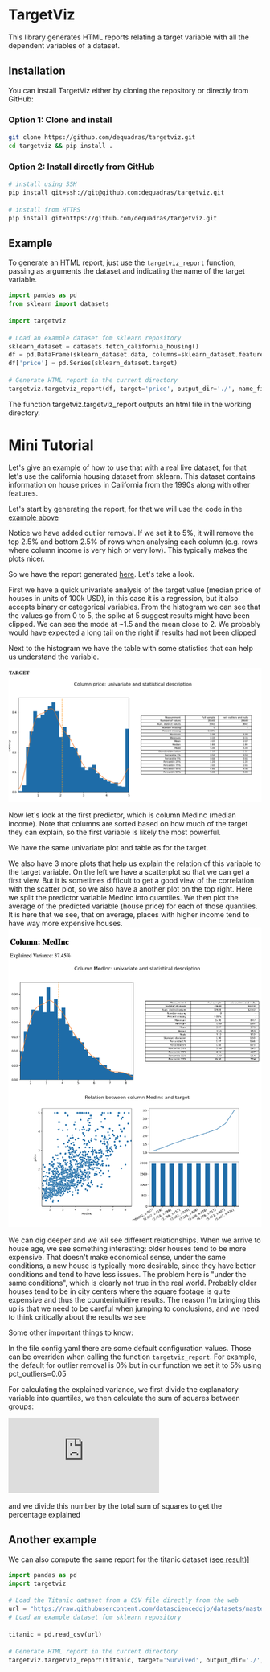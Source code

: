 # TargetViz
This library generates HTML reports relating a target variable with all the dependent variables of a dataset.

## Installation
You can install TargetViz either by cloning the repository or directly from GitHub:

### Option 1: Clone and install
```sh
git clone https://github.com/dequadras/targetviz.git
cd targetviz && pip install .
```

### Option 2: Install directly from GitHub
```sh
# install using SSH
pip install git+ssh://git@github.com:dequadras/targetviz.git

# install from HTTPS
pip install git+https://github.com/dequadras/targetviz.git
```

## Example
To generate an HTML report, just use the `targetviz_report` function, passing as arguments the dataset and indicating the name of the target variable.
```py
import pandas as pd
from sklearn import datasets

import targetviz

# Load an example dataset fom sklearn repository
sklearn_dataset = datasets.fetch_california_housing()
df = pd.DataFrame(sklearn_dataset.data, columns=sklearn_dataset.feature_names)
df['price'] = pd.Series(sklearn_dataset.target)

# Generate HTML report in the current directory
targetviz.targetviz_report(df, target='price', output_dir='./', name_file_out="cal_housing.html", pct_outliers=.05)
```

The function targetviz.targetviz_report outputs an html file in the working directory.


# Mini Tutorial
Let's give an example of how to use that with a real live dataset, for that let's use the california housing dataset from sklearn.
This dataset contains information on house prices in California from the 1990s along with other features.

Let's start by generating the report, for that we will use the code in the [example above](#example)

Notice we have added outlier removal. If we set it to 5%, it will remove the top 2.5% and bottom 2.5% of rows when analysing each column (e.g. rows where column income is very high or very low). This typically makes the plots nicer.

So we have the report generated [here](./samples/cal_housing.html). Let's take a look.

First we have a quick univariate analysis of the target value (median price of houses in units of 100k USD), in this case it is a regression, but it also accepts binary or categorical variables.
From the histogram we can see that the values go from 0 to 5, the spike at 5 suggest results might have been clipped. We can see the mode at ~1.5 and the mean close to 2. We probably would have expected a long tail on the right if results had not been clipped

Next to the histogram we have the table with some statistics that can help us understand the variable.

![alt text](./img/cal_housing_target_analysis.png)


Now let's look at the first predictor, which is column MedInc (median income). Note that columns are sorted based on how much of the target they can explain, so the first variable is likely the most powerful.

We have the same univariate plot and table as for the target.

We also have 3 more plots that help us explain the relation of this variable to the target variable.
On the left we have a scatterplot so that we can get a first view. But it is sometimes difficult to get a good view of the correlation with the scatter plot, so we also have a another plot on the top right. Here we split the predictor variable MedInc into quantiles. We then plot the average of the predicted variable (house price) for each of those quantiles. It is here that we see, that on average, places with higher income tend to have way more expensive houses.
![alt text](img/cal_housing_medinc_analysis.png)

We can dig deeper and we wil see different relationships. When we arrive to house age, we see something interesting: older houses tend to be more expensive. That doesn't make economical sense, under the same conditions, a new house is typically more desirable, since they have better conditions and tend to have less issues.
The problem here is "under the same conditions", which is clearly not true in the real world. Probably older houses tend to be in city centers where the square footage is quite expensive and thus the counterintuitive results.
The reason I'm bringing this up is that we need to be careful when jumping to conclusions, and we need to think critically about the results we see

Some other important things to know:

In the file config.yaml there are some default configuration values. Those can be overriden when calling the function `targetviz_report`. For example, the default for outlier removal is 0% but in our function we set it to 5% using pct_outliers=0.05

For calculating the explained variance, we first divide the explanatory variable into quantiles, we then calculate the sum of squares between groups:

![equation](https://latex.codecogs.com/gif.latex?%5Ctext%7BSSB%7D%20%3D%20%5Csum_%7Bj%3D1%7D%5E%7Bk%7D%20n_j%20%28%5Cbar%7By%7D_j%20-%20%5Cbar%7By%7D%29%5E2)


and we divide this number by the total sum of squares to get the percentage explained


## Another example
We can also compute the same report for the titanic dataset ([see result](./samples/titanic.html))]


```py
import pandas as pd
import targetviz

# Load the Titanic dataset from a CSV file directly from the web
url = "https://raw.githubusercontent.com/datasciencedojo/datasets/master/titanic.csv"
# Load an example dataset fom sklearn repository

titanic = pd.read_csv(url)

# Generate HTML report in the current directory
targetviz.targetviz_report(titanic, target='Survived', output_dir='./', name_file_out="titanic.html", pct_outliers=.05)
```
